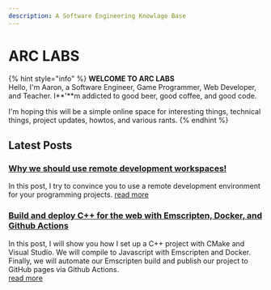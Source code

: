 ```yaml
---
description: A Software Engineering Knowlage Base
---
```


# ARC LABS

{% hint style="info" %}
**WELCOME TO ARC LABS**  
Hello, I'm Aaron, a Software Engineer, Game Programmer, Web Developer, and Teacher. I**'**m addicted to good beer, good coffee, and good code. 

I'm hoping this will be a simple online space for interesting things, technical things, project updates, howtos, and various rants.
{% endhint %}

## Latest Posts

### [Why we should use remote development workspaces!](posts/blog-post-2/)

In this post, I try to convince you to use a remote development environment for your programming projects. [read more](posts/blog-post-2/)

### [Build and deploy C++ for the web with Emscripten, Docker, and Github Actions](posts/blog-post-1.md)

In this post, I will show you how I set up a C++ project with CMake and Visual Studio. We will compile to Javascript with Emscripten and Docker. Finally, we will automate our Emscripten build and publish our project to GitHub pages via Github Actions.  
[read more](posts/blog-post-1.md)

